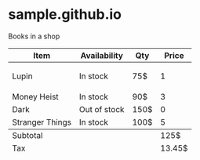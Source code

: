 # sample.github.io
<!DOCTYPE html>
<head>
	<meta charset="utf-8">
	<title>create a table</title>
</head>
<body>
	<main>Books in a shop</main>
	<table>
		<tr>
			<th scope="col">Item</th>
            <th scope="col">Availability</th>
            <th scope="col">Qty</th>
            <th scope="col">Price</th>
		</tr>
		<tr>
		<tbody>
		    <td><p>Lupin</p></td>
			<td>In stock</td>
			<td>75$</td>
			<td>1</td>
		</tr>
		<tr>
			<td>Money Heist</td>
			<td>In stock</td>
			<td>90$</td>
			<td>3</td>
		</tr>
		<tr>
			<td>Dark</td>
			<td>Out of stock</td>
			<td>150$</td>
			<td>0</td>
		</tr>
		<tr>
			<td>Stranger Things</td>
			<td>In stock</td>
			<td>100$</td>
			<td>5</td>
		</tr>
		<tfoot>
			<tr>
				<td colspan="3">Subtotal</td>
				<td>125$</td>
			</tr>
			<tr>
				<td colspan="3">Tax</td>
				<td>13.45$</td>
			</tr>
		</tbody>
		</tfoot>
</body>
</html>

